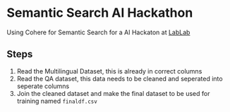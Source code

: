 # Semantic Search AI Hackathon

Using Cohere for Semantic Search for a AI Hackaton at [LabLab](https://lablab.ai/)


## Steps

1. Read the Multilingual Dataset, this is already in correct columns
2. Read the QA dataset, this data needs to be cleaned and seperated into seperate columns
3. Join the cleaned dataset and make the final dataset to be used for training named `finaldf.csv`